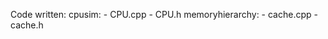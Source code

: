 Code written:
    cpusim:
        - CPU.cpp
        - CPU.h
    memoryhierarchy:
        - cache.cpp
        - cache.h
